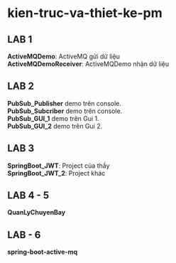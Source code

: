 ﻿# kien-truc-va-thiet-ke-pm

## LAB 1  
**ActiveMQDemo**: ActiveMQ gửi dữ liệu  
**ActiveMQDemoReceiver**: ActiveMQDemo nhận dữ liệu

## LAB 2  
**PubSub_Publisher** demo trên console.  
**PubSub_Subcriber** demo trên console.  
**PubSub_GUI_1** demo trên Gui 1.  
**PubSub_GUI_2** demo trên Gui 2.  

## LAB 3  
**SpringBoot_JWT**: Project của thầy  
**SpringBoot_JWT_2**: Project khác  

## LAB 4 - 5  
**QuanLyChuyenBay**

## LAB - 6
**spring-boot-active-mq**